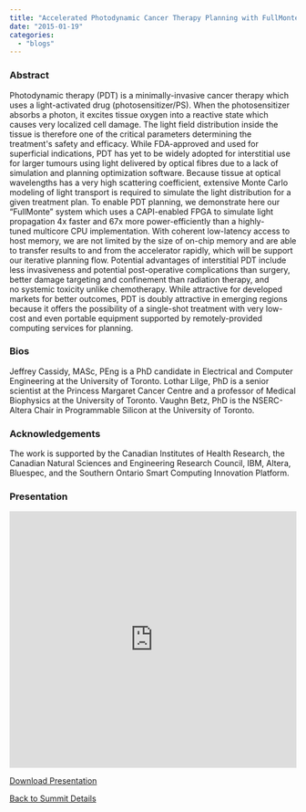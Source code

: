 ```yaml
---
title: "Accelerated Photodynamic Cancer Therapy Planning with FullMonte on OpenPOWER"
date: "2015-01-19"
categories: 
  - "blogs"
---
```


### Abstract

Photodynamic therapy (PDT) is a minimally-invasive cancer therapy which uses a light-activated drug (photosensitizer/PS). When the photosensitizer absorbs a photon, it excites tissue oxygen into a reactive state which causes very localized cell damage. The light field distribution inside the tissue is therefore one of the critical parameters determining the treatment's safety and efficacy. While FDA-approved and used for superficial indications, PDT has yet to be widely adopted for interstitial use for larger tumours using light delivered by optical fibres due to a lack of simulation and planning optimization software. Because tissue at optical wavelengths has a very high scattering coefficient, extensive Monte Carlo modeling of light transport is required to simulate the light distribution for a given treatment plan. To enable PDT planning, we demonstrate here our “FullMonte” system which uses a CAPI-enabled FPGA to simulate light propagation 4x faster and 67x more power-efficiently than a highly-tuned multicore CPU implementation. With coherent low-latency access to host memory, we are not limited by the size of on-chip memory and are able to transfer results to and from the accelerator rapidly, which will be support our iterative planning flow. Potential advantages of interstitial PDT include less invasiveness and potential post-operative complications than surgery, better damage targeting and confinement than radiation therapy, and no systemic toxicity unlike chemotherapy. While attractive for developed markets for better outcomes, PDT is doubly attractive in emerging regions because it offers the possibility of a single-shot treatment with very low-cost and even portable equipment supported by remotely-provided computing services for planning.

### Bios

Jeffrey Cassidy, MASc, PEng is a PhD candidate in Electrical and Computer Engineering at the University of Toronto. Lothar Lilge, PhD is a senior scientist at the Princess Margaret Cancer Centre and a professor of Medical Biophysics at the University of Toronto. Vaughn Betz, PhD is the NSERC-Altera Chair in Programmable Silicon at the University of Toronto.

### Acknowledgements

The work is supported by the Canadian Institutes of Health Research, the Canadian Natural Sciences and Engineering Research Council, IBM, Altera, Bluespec, and the Southern Ontario Smart Computing Innovation Platform.

### Presentation

<iframe src="https://openpowerfoundation.org/wp-content/uploads/2015/03/Cassidy-Jeff_OPFS22015_031015_final.pdf" width="100%" height="450" frameborder="0"></iframe>

 [Download Presentation](https://openpowerfoundation.org/wp-content/uploads/2015/03/Cassidy-Jeff_OPFS22015_031015_final.pdf)

[Back to Summit Details](javascript:history.back())
